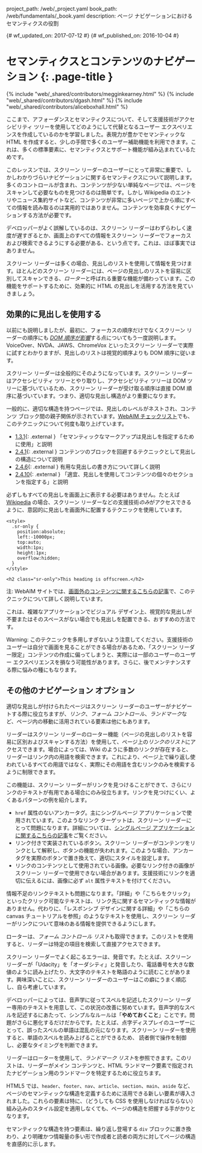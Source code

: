 project_path: /web/_project.yaml
book_path: /web/fundamentals/_book.yaml
description: ページ ナビゲーションにおけるセマンティクスの役割

{# wf_updated_on: 2017-07-12 #}
{# wf_published_on: 2016-10-04 #}

# セマンティクスとコンテンツのナビゲーション {: .page-title }

{% include "web/_shared/contributors/megginkearney.html" %}
{% include "web/_shared/contributors/dgash.html" %}
{% include "web/_shared/contributors/aliceboxhall.html" %}

ここまで、アフォーダンスとセマンティクスについて、そして支援技術がアクセシビリティ ツリーを使用してどのようにして代替となるユーザー エクスペリエンスを作成しているのかを学習しました。表現力が豊かでセマンティックな HTML を作成すると、少しの手間で多くのユーザー補助機能を利用できます。これは、多くの標準要素に、セマンティクスとサポート機能が組み込まれているためです。

このレッスンでは、スクリーン リーダーのユーザーにとって非常に重要で、しかしわかりづらいナビゲーションに関するセマンティクスについて説明します。多くのコントロールが含まれ、コンテンツが少ない単純なページでは、ページをスキャンして必要なものを見つけるのは簡単です。しかし Wikipedia のエントリやニュース集約サイトなど、コンテンツが非常に多いページで上から順にすべての情報を読み取るのは実用的ではありません。コンテンツを効率良くナビゲーションする方法が必要です。

デベロッパーがよく誤解しているのは、スクリーン リーダーはわずらわしく速度が遅すぎるとか、画面上のすべての情報をスクリーン リーダーでフォーカスおよび検索できるようにする必要がある、という点です。これは、ほぼ事実ではありません。

スクリーン リーダーは多くの場合、見出しのリストを使用して情報を見つけます。ほとんどのスクリーン リーダーには、ページの見出しのリストを容易に区別してスキャンできる、*ローター*と呼ばれる重要な機能が備わっています。この機能をサポートするために、効果的に HTML の見出しを活用する方法を見ていきましょう。

## 効果的に見出しを使用する

以前にも説明しましたが、最初に、フォーカスの順序だけでなくスクリーン リーダーの順序にも [*DOM 順序が影響*](/web/fundamentals/accessibility/focus/dom-order-matters)する点についてもう一度説明します。VoiceOver、NVDA、JAWS、ChromeVox といったスクリーン リーダーで実際に試すとわかりますが、見出しのリストは視覚的順序よりも DOM 順序に従います。

スクリーン リーダーは全般的にそのようになっています。スクリーン リーダーはアクセシビリティ ツリーとやり取りし、アクセシビリティ ツリーは DOM ツリーに基づいているため、スクリーン リーダーが受け取る順序は直接 DOM 順序に基づいています。つまり、適切な見出し構造がより重要になります。

一般的に、適切な構造を持つページでは、見出しのレベルがネストされ、コンテンツ ブロック間の親子関係が示されています。[WebAIM チェックリスト](http://webaim.org/standards/wcag/checklist)でも、このテクニックについて何度も取り上げています。

- [1.3.1](http://webaim.org/standards/wcag/checklist#sc1.3.1){: .external } 「セマンティックなマークアップは見出しを指定するために使用」と説明
- [2.4.1](http://webaim.org/standards/wcag/checklist#sc2.4.1){: .external } コンテンツのブロックを回避するテクニックとして見出しの構造について説明
- [2.4.6](http://webaim.org/standards/wcag/checklist#sc2.4.6){: .external } 有用な見出しの書き方について詳しく説明
- [2.4.10](http://webaim.org/standards/wcag/checklist#sc2.4.10){: .external } 「適宜、見出しを使用してコンテンツの個々のセクションを指定する」と説明

必ずしもすべての見出しを画面上に表示する必要はありません。たとえば [Wikipedia](https://www.wikipedia.org/) の場合、スクリーン リーダーなどの支援技術*のみ*がアクセスできるように、意図的に見出しを画面外に配置するテクニックを使用しています。

```
<style>
  .sr-only {
    position:absolute;
    left:-10000px;
    top:auto;
    width:1px;
    height:1px;
    overflow:hidden;
  }
</style>

<h2 class="sr-only">This heading is offscreen.</h2>
```

注: WebAIM サイトでは、[画面外のコンテンツに関するこちらの記事](http://webaim.org/techniques/css/invisiblecontent/)で、このテクニックについて詳しく説明しています。

これは、複雑なアプリケーションでビジュアル デザイン上、視覚的な見出しが不要またはそのスペースがない場合でも見出しを配置できる、おすすめの方法です。

Warning: このテクニックを多用しすぎないよう注意してください。支援技術のユーザーは自分で画面を見ることができる場合があるため、「スクリーン リーダー限定」コンテンツの作成に偏ってしまうと、実際には一部のユーザーのユーザー エクスペリエンスを損なう可能性があります。さらに、後でメンテナンスする際に悩みの種にもなります。

## その他のナビゲーション オプション

適切な見出しが付けられたページはスクリーン リーダーのユーザーがナビゲートする際に役立ちますが、*リンク*、*フォーム コントロール*、*ランドマーク*など、ページ内の移動に活用されている要素は他にもあります。

リーダーはスクリーン リーダーのローター機能（ページの見出しのリストを容易に区別およびスキャンする方法）を使用して、ページ上の*リンクのリスト*にアクセスできます。場合によっては、Wiki のように多数のリンクが存在すると、リーダーはリンク内の用語を検索できます。これにより、ページ上で繰り返し使われているすべての用語ではなく、実際にその用語を含むリンクのみを検索するように制限できます。

この機能は、スクリーン リーダーがリンクを見つけることができて、さらにリンクのテキストが有用である場合にのみ役立ちます。リンクを見つけにくい、よくあるパターンの例を紹介します。

- `href` 属性のないアンカータグ。主にシングルページ アプリケーションで使用されています。このようなリンク ターゲットは、スクリーン リーダーにとって問題になります。詳細については、[シングルページ アプリケーションに関するこちらの記事](http://neugierig.org/software/blog/2014/02/single-page-app-links.html)をご覧ください。
- リンク付きで実装されているボタン。スクリーン リーダーがコンテンツをリンクとして解釈し、ボタンの機能が失われます。このような場合、アンカータグを実際のボタンで置き換えて、適切にスタイルを設定します。
- リンクのコンテンツとして使用されている画像。必要なリンク付きの画像がスクリーン リーダーで使用できない場合があります。支援技術にリンクを適切に伝えるには、画像に必ず `alt` 属性テキストを付けてください。

情報不足のリンクテキストも問題になります。「詳細」や「こちらをクリック」といったクリック可能なテキストは、リンク先に関するセマンティックな情報がありません。代わりに、「レスポンシブ デザインに関する詳細」や「こちらの canvas チュートリアルを参照」のようなテキストを使用し、スクリーン リーダーがリンクについて意味のある情報を提供できるようにします。

ローターは、*フォーム コントロール リスト*も取得できます。このリストを使用すると、リーダーは特定の項目を検索して直接アクセスできます。

スクリーン リーダーでよく起こるエラーは、発音です。たとえば、スクリーン リーダーが「Udacity」を「オーダシティ」と発音したり、電話番号を大きな数値のように読み上げたり、大文字のテキストを略語のように読むことがあります。興味深いことに、スクリーン リーダーのユーザーはこの癖にうまく順応し、自ら考慮しています。

デベロッパーによっては、音声学に従ってスペルを記述したスクリーン リーダー専用のテキストを用意して、この状況の改善に努めています。音声学的なスペルを記述するにあたって、シンプルなルールは「**やめておくこと**」ことです。問題がさらに悪化するだけだからです。たとえば、点字ディスプレイのユーザーにとって、誤ったスペルの単語は混乱の元になります。スクリーン リーダーを使用すると、単語のスペルを読み上げることができるため、 読者側で操作を制御し、必要なタイミングを判断できます。

リーダーはローターを使用して、*ランドマーク リスト*を参照できます。このリストは、リーダーがメイン コンテンツと、HTML ランドマーク要素で指定されたナビゲーション用のランドマークを特定するために役立ちます。

HTML5 では、`header`、`footer`、`nav`、`article`、`section`、`main`、`aside` など、ページのセマンティックな構造を定義するために活用できる新しい要素が導入されました。これらの要素は特に、（どうしても CSS を使用しなければならない）組み込みのスタイル設定を適用しなくても、ページの構造を把握する手がかりとなります。

セマンティックな構造を持つ要素は、繰り返し登場する `div` ブロックに置き換わり、より明確かつ情報量の多い形で作成者と読者の両方に対してページの構造を直感的に示します。
